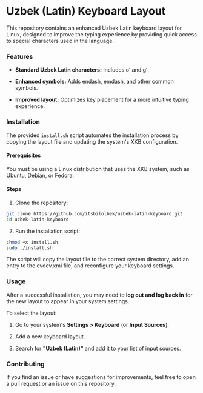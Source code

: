 # Uzbek (Latin) Keyboard Layout

This repository contains an enhanced Uzbek Latin keyboard layout for Linux, designed to improve the typing experience by providing quick access to special characters used in the language.

### Features

- **Standard Uzbek Latin characters:** Includes oʻ and gʻ.

- **Enhanced symbols:** Adds endash, emdash, and other common symbols.

- **Improved layout:** Optimizes key placement for a more intuitive typing experience.

### Installation

The provided `install.sh` script automates the installation process by copying the layout file and updating the system's XKB configuration.

#### Prerequisites

You must be using a Linux distribution that uses the XKB system, such as Ubuntu, Debian, or Fedora.

#### Steps

1. Clone the repository:

```bash
git clone https://github.com/itsbilolbek/uzbek-latin-keyboard.git
cd uzbek-latin-keyboard
```

2. Run the installation script:

```bash
chmod +x install.sh
sudo ./install.sh
```

The script will copy the layout file to the correct system directory, add an entry to the evdev.xml file, and reconfigure your keyboard settings.

### Usage

After a successful installation, you may need to **log out and log back in** for the new layout to appear in your system settings.

To select the layout:

1. Go to your system's **Settings > Keyboard** (or **Input Sources**).

2. Add a new keyboard layout.

3. Search for **"Uzbek (Latin)"** and add it to your list of input sources.

### Contributing

If you find an issue or have suggestions for improvements, feel free to open a pull request or an issue on this repository.